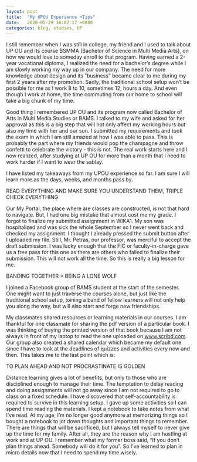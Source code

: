 ```yaml
---
layout: post
title:  "My UPOU Experience +Tips"
date:   2020-05-29 16:07:17 +0800
categories: blog, studies, UP
---
```

I still remember when I was still in college, my friend and I used to talk about UP OU and its course BSMMA (Bachelor of Science in Multi Media Arts), on how we would love to someday enroll to that program. Having earned a 2-year vocational diploma, I realized the need for a bachelor’s degree while I am slowly working my way up in our company. The need for more knowledge about design and its “business” became clear to me during my first 2 years after my promotion. Sadly, the traditional school setup won’t be possible for me as I work 8 to 10, sometimes 12, hours a day. And even though I work at home, the time commuting from our home to school will take a big chunk of my time.

Good thing I remembered UP OU and its program now called Bachelor of Arts in Multi Media Studies or BAMS. I talked to my wife and asked for her approval as this is a big step that will not only affect my working hours but also my time with her and our son. I submitted my requirements and took the exam in which I am still amazed at how I was able to pass. This is probably the part where my friends would pop the champagne and throw confetti to celebrate the victory - this is not. The real work starts here and I now realized, after studying at UP OU for more than a month that I need to work harder if I want to wear the sablay.

I have listed my takeaways from my UPOU experience so far. I am sure I will learn more as the days, weeks, and months pass by. 

READ EVERYTHING AND MAKE SURE YOU UNDERSTAND THEM, TRIPLE CHECK EVERYTHING

Our My Portal, the place where are classes are constructed, is not that hard to navigate. But, I had one big mistake that almost cost me my grade. I forgot to finalize my submitted assignment in WIKA1. My son was hospitalized and was sick the whole September so I never went back and checked my assignment. I thought I already pressed the submit button after I uploaded my file. Still, Mr. Petras, our professor, was merciful to accept the draft submission. I was lucky enough that the FIC or faculty-in-charge gave us a free pass for this one as there are others who failed to finalize their submission. This will not work all the time. So this is really a big lesson for me. 

BANDING TOGETHER > BEING A LONE WOLF

I joined a Facebook group of BAMS student at the start of the semester. One might want to just traverse the courses alone, but just like the traditional school setup, joining a band of fellow learners will not only help you along the way, but will also start and forge new friendships.

My classmates shared resources or learning materials in our courses. I am thankful for one classmate for sharing the pdf version of a particular book. I was thinking of buying the printed version of that book because I am not always in front of my laptop to read the one uploaded on www.scribd.com. Our group also created a shared calendar which became my default one since I have to look at the deadlines of quizzes and activities every now and then. This takes me to the last point which is: 

TO PLAN AHEAD AND NOT PROCRASTINATE IS GOLDEN

Distance learning gives a lot of benefits, but only to those who are disciplined enough to manage their time. The temptation to delay reading and doing assignments will not go away since I am not required to go to class on a fixed schedule. I have discovered that self-accountability is required to survive in this learning setup. I gave up some activities so I can spend time reading the materials. I kept a notebook to take notes from what I’ve read. At my age, I’m no longer good anymore at memorizing things so I bought a notebook to jot down thoughts and important things to remember. There are things that will be sacrificed, but I always tell myself to never give up the time for my family. After all, they are the reason why I am hustling at work and at UP OU. I remember what my former boss said, “If you don’t plan things ahead. Somebody will do it for you”. So I’ve learned to plan in micro details now that I need to spend my time wisely.